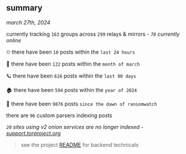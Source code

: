 
## summary
_march 27th, 2024_

currently tracking `163` groups across `299` relays & mirrors - _`78` currently online_

⏲ there have been `10` posts within the `last 24 hours`

🦈 there have been `122` posts within the `month of march`

🪐 there have been `616` posts within the `last 90 days`

🏚 there have been `594` posts within the `year of 2024`

🦕 there have been `9876` posts `since the dawn of ransomwatch`

there are `96` custom parsers indexing posts

_`20` sites using v2 onion services are no longer indexed - [support.torproject.org](https://support.torproject.org/onionservices/v2-deprecation/)_

> see the project [README](https://github.com/joshhighet/ransomwatch#ransomwatch--) for backend technicals
